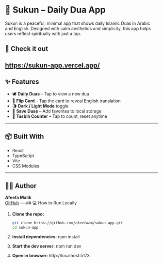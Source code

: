 # 🌙 Sukun – Daily Dua App

Sukun is a peaceful, minimal app that shows daily Islamic Duas in Arabic and English. Designed with calm aesthetics and simplicity, this app helps users reflect spiritually with just a tap.

## 🔗 Check it out
https://sukun-app.vercel.app/
---
## ✨ Features

- 🕊️ **Daily Duas** – Tap to view a new dua
- 🔄 **Flip Card** – Tap the card to reveal English translation
- 🌗 **Dark / Light Mode** toggle
- 💖 **Save Duas** – Add favorites to local storage
- 📿 **Tasbih Counter** – Tap to count, reset anytime
---
## 📦 Built With
- React
- TypeScript
- Vite
- CSS Modules
---
## 🧑‍💻 Author

**Afeefa Malik**  
[GitHub](https://github.com/afeefaam)
---## 💻 How to Run Locally

1. **Clone the repo:**

   ```bash
   git clone https://github.com/afeefaam/sukun-app.git
   cd sukun-app
1. **Install dependencies:**
npm install

3. **Start the dev server:**
npm run dev

4. **Open in browser:**
http://localhost:5173

